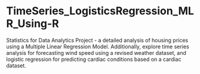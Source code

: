 # TimeSeries_LogisticsRegression_MLR_Using-R
Statistics for Data Analytics Project - a detailed analysis of housing prices using a Multiple Linear Regression Model. Additionally, explore time series analysis for forecasting wind speed using a revised weather dataset, and logistic regression for predicting cardiac conditions based on a cardiac dataset. 
